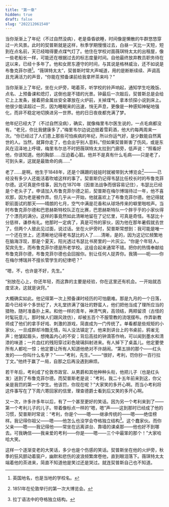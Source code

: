 ```yaml
---
title: "第一章"
hidden: true
draft: false
slug: "202212061540"
---
```

当你渐渐上了年纪（不过自然没病），老是昏昏欲睡，时间像是懒散的牛群悠悠穿过一片风景。此时的契普斯就是这样，秋季学期慢慢过去，白昼一天比一天短，短到在点名前，天已经暗得要点煤气灯了。他住在学校对面薇琪特太太的出租屋，像一些老船长一样，可能还在根据过去的标志度量时间。自他最终放弃教员职务待在这以来，已经十多年了。他和女房东遵守的时间，与其说是格林威治，还不如说是布鲁克菲尔德[^1]。“薇琪特太太”，契普斯时常大声喊道，用的是断断续续、声调高且充满活力的声音，“你能在预备课前给我拿杯茶来吗？”

当你渐渐上了年纪，坐在火炉旁，喝着茶，听学校的铃声响起，通知学生吃晚饭、点名、上预备课和熄灯，这倒也是不错的光景。钟最后一次敲后，契普斯总是会给它上上发条，接着把金属丝安全罩放在火炉前，关掉煤气，拿本侦探小说到床上。他很少能读超过一页，因为睡眠来的迅速，悄无声息，更像是一种感知神秘地强化，而非不稳定地切换进另一世界。他的日日夜夜都充满了梦。

他年纪已经大了（不过自然没病），确实，就像梅里韦尔医生说的，一点毛病都没有。“老兄，你比我健康多了，”梅里韦尔边说边抿着雪莉酒，他大约每两周来一次。“你已经过了人们患上那些可怕疾病的年纪，所以你运气好，是少数能自然离世的人。当然，就算你走了，也会出乎别人意料。”但如果契普斯害了伤风，或是东风在沼泽地上呼啸，梅里韦尔总不时把薇琪特太太拉到门廊旁，低声说：“照看好他，你该知道。他的胸部......压迫着心脏。他并不是真有什么毛病——只是老了，可到头来，这就是最致命的病......”

老了......是啊。他生于1848年，还是个蹒跚的娃娃时就被带到大博览会[^2]———已经没有多少人还能活着吹嘘这样的事了。契普斯仍记得韦瑟比任校长时的布鲁克菲尔德。这可真是件怪事，因为在1870年（因普法战争而很容易记住），韦瑟比已经是个老头子了。申请加入布鲁克菲尔德之前，契普斯在梅尔博瑞待过一年，他不喜欢那，因为老是被作弄。但几乎从一开始，他就喜欢上了布鲁克菲尔德。他记得就职前面试的那天——晴朗的七月，空气中满是花香和从球场传来的噼里啪啦声。当时布鲁克菲尔德和巴恩赫斯特校队正在比赛，巴恩赫斯特队一个胖乎乎的小家伙得了个漂亮的满分。这样的事竟然如此清晰地留在了记忆里，可真是奇怪。韦瑟比十分慈祥，谦恭有礼。他那时一定病了，真是可怜的家伙，因为他在那年暑假就去世了。但两个人彼此见过面，说过话。坐在火炉旁时，契普斯常想到：我可能是唯一一个还在世上，还清晰地记得老韦瑟比的人了......清晰，是的，因为这记忆频繁地在脑海浮现，那是个夏天，阳光透过韦瑟比书房里的一片灰尘。“你是个年轻人，契宾先生，而布鲁克菲尔德是所老学校。这组合起来通常不错。把你的热情奉献给布鲁克菲尔德，布鲁克菲尔德也会回报你。别让任何人捉弄你。我猜——呃——你在梅尔博瑞并不擅长管学生的纪律吧？”

“嗯，不，也许是不好，先生。”

“别放在心上，你还年轻，而这靠的主要是经验，你在这里还有机会。一开始就态度坚决，这就是诀窍。”

大概确实如此。他记得第一次上预备课时经历的可怕磨难。那是九月的一个日落，距今已经半个多世纪了，大礼堂挤满了强壮的野蛮人，他们把他当成了理所应当的猎物，随时准备扑上来。和他一样的青年，神清气爽，高领结，两颊留须（古怪的时髦玩意儿，那时候人们跟风效仿），却被五百个不服管教的流氓摆布。作弄新教师成了他们的拿手好戏、刺激的游戏，简直成为一门传统了。单看都是些规矩的小家伙，一旦成群却冷酷无情，叫人没法镇定了。他来到讲台上的书桌前，鸦雀无声；他皱起眉头，想掩盖内心的不安；背后高挂的钟滴答作响，可以闻到墨水和清漆的味道；一片血红的残阳穿过彩色玻璃斜射进来。有人掉下了桌盖儿。他定要使所有人都吃一惊；他定要让所有人知道他绝对不许胡闹。“第五排的那个——红头发的——你叫什么名字？”——“考利，先生。”——“很好，考利，罚你抄一百行拉丁文。”他终于赢了一局，自那之后再没遇到麻烦。

若干年后，考利成了伦敦市政官、从男爵和其他种种头衔，他把儿子（也是红头发）送到了布鲁克菲尔德。而契普斯老是说：“考利，我二十五年前来到这，你父亲是我罚的第一个学生。他该罚，你现在呢？”大家笑的多开心啊。而当小考利将这件事写在了下周六寄回家的信里，理查德爵士看到后又笑的多开心啊。

又一次，许多许多年以后，有了一个甚至更好的笑话。因为另一个考利来到了——第一个考利儿子的儿子。带着像标点一样的“嗯，嗯”声——这到那时已经成了他的习惯，契普斯时常说：“考利，你是个——嗯——继承传统的——嗯——绝佳榜样。我记得你祖父——嗯——他怎么也没学会夺格独立结构[^3]。这个蠢家伙。而你父亲——嗯——我记得他——常坐在远离讲台、靠墙的课桌那——他也好不到哪去。可我确信——我亲爱的考利——你是——嗯——三个中最笨的那个！”大家哈哈大笑。

这样一个逐渐变老的大笑话，多少也是个伤感的笑话。契普斯坐在他的火炉旁，秋季的狂风颤动着窗户，幽默和悲伤的波浪频繁席卷他，直到眼泪落下。薇琪特太太端着他的茶进来，简直不知道他是笑过还是哭过。就连契普斯自己也不知道。

[^1]: 英国地名，也是当地的学校名。
[^2]: 1851年在伦敦举行的第一次大博览会。
[^3]: 拉丁语法中的夺格独立结构。